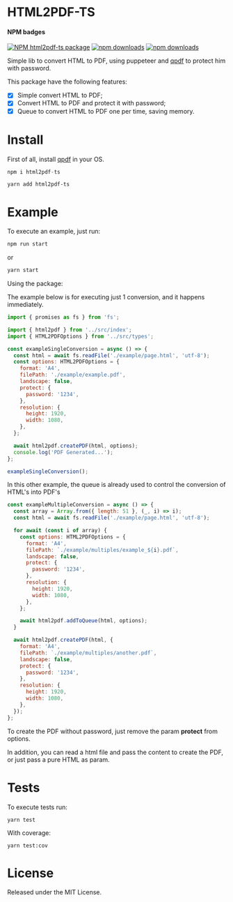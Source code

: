 # HTML2PDF-TS

#### NPM badges

<!-- [START badges] -->
[![NPM html2pdf-ts package](https://img.shields.io/npm/v/html2pdf-ts.svg)](https://npmjs.org/package/html2pdf-ts)
[![npm downloads](https://img.shields.io/npm/dm/html2pdf-ts.svg?maxAge=604800)](https://npm-stat.com/charts.html?package=html2pdf-ts&from=2017-01-1)
[![npm downloads](https://img.shields.io/npm/dt/html2pdf-ts.svg?maxAge=604800)](https://npm-stat.com/charts.html?package=html2pdf-ts&from=2017-01-1)
<!-- [END badges] -->


Simple lib to convert HTML to PDF, using puppeteer and [qpdf](https://github.com/qpdf/qpdf) to protect him with password.

This package have the following features:
  
- [x] Simple convert HTML to PDF;
- [x] Convert HTML to PDF and protect it with password;
- [x] Queue to convert HTML to PDF one per time, saving memory.

# Install

First of all, install [qpdf](https://github.com/qpdf/qpdf) in your OS.

```javascript
npm i html2pdf-ts
```

```javacript
yarn add html2pdf-ts
```

# Example

To execute an example, just run:
  
```javascript
npm run start
```

or

```javascript
yarn start
```

Using the package:

The example below is for executing just 1 conversion, and it happens immediately.

```javascript
import { promises as fs } from 'fs';

import { html2pdf } from '../src/index';
import { HTML2PDFOptions } from '../src/types';

const exampleSingleConversion = async () => {
  const html = await fs.readFile('./example/page.html', 'utf-8');
  const options: HTML2PDFOptions = {
    format: 'A4',
    filePath: './example/example.pdf',
    landscape: false,
    protect: {
      password: '1234',
    },
    resolution: {
      height: 1920,
      width: 1080,
    },
  };

  await html2pdf.createPDF(html, options);
  console.log('PDF Generated...');
};

exampleSingleConversion();
```

In this other example, the queue is already used to control the conversion of HTML's into PDF's

```javascript
const exampleMultipleConversion = async () => {
  const array = Array.from({ length: 51 }, (_, i) => i);
  const html = await fs.readFile('./example/page.html', 'utf-8');

  for await (const i of array) {
    const options: HTML2PDFOptions = {
      format: 'A4',
      filePath: `./example/multiples/example_${i}.pdf`,
      landscape: false,
      protect: {
        password: '1234',
      },
      resolution: {
        height: 1920,
        width: 1080,
      },
    };

    await html2pdf.addToQueue(html, options);
  }

  await html2pdf.createPDF(html, {
    format: 'A4',
    filePath: `./example/multiples/another.pdf`,
    landscape: false,
    protect: {
      password: '1234',
    },
    resolution: {
      height: 1920,
      width: 1080,
    },
  });
};
```

To create the PDF without password, just remove the param **protect** from options.

In addition, you can read a html file and pass the content to create the PDF, or just pass a pure HTML as param.

# Tests

To execute tests run:
```
yarn test
``` 

With coverage:
```
yarn test:cov
``` 

# License

Released under the MIT License.